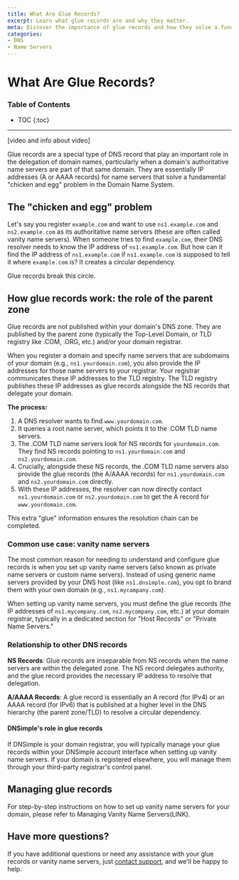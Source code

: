 ```yaml
---
title: What Are Glue Records?
excerpt: Learn what glue records are and why they matter.
meta: Discover the importance of glue records and how they solve a fundamental problem in DNS.
categories:
- DNS
- Name Servers
---
```


# What Are Glue Records?

### Table of Contents

* TOC
{:toc}

---

[video and info about video]

Glue records are a special type of DNS record that play an important role in the delegation of domain names, particularly when a domain's authoritative name servers are part of that same domain. They are essentially IP addresses (A or AAAA records) for name servers that solve a fundamental "chicken and egg" problem in the Domain Name System.

## The "chicken and egg" problem

Let's say you register `example.com` and want to use `ns1.example.com` and `ns2.example.com` as its authoritative name servers (these are often called vanity name servers). When someone tries to find `example.com`, their DNS resolver needs to know the IP address of `ns1.example.com`. But how can it find the IP address of `ns1.example.com` if `ns1.example.com` is supposed to tell it where `example.com` is? It creates a circular dependency.

Glue records break this circle.

## How glue records work: the role of the parent zone

Glue records are not published within your domain's DNS zone. They are published by the parent zone (typically the Top-Level Domain, or TLD registry like .COM, .ORG, etc.) and/or your domain registrar.

When you register a domain and specify name servers that are subdomains of your domain (e.g., `ns1.yourdomain.com`), you also provide the IP addresses for those name servers to your registrar. Your registrar communicates these IP addresses to the TLD registry. The TLD registry publishes these IP addresses as glue records alongside the NS records that delegate your domain.

**The process:**
1. A DNS resolver wants to find `www.yourdomain.com`.
1. It queries a root name server, which points it to the .COM TLD name servers.
1. The .COM TLD name servers look for NS records for `yourdomain.com`. They find NS records pointing to `ns1.yourdomain.com` and `ns2.yourdomain.com`.
1. Crucially, alongside these NS records, the .COM TLD name servers also provide the glue records (the A/AAAA records) for `ns1.yourdomain.com` and `ns2.yourdomain.com` directly.
1. With these IP addresses, the resolver can now directly contact `ns1.yourdomain.com` or `ns2.yourdomain.com` to get the A record for `www.yourdomain.com`.

This extra "glue" information ensures the resolution chain can be completed.

### Common use case: vanity name servers

The most common reason for needing to understand and configure glue records is when you set up vanity name servers (also known as private name servers or custom name servers). Instead of using generic name servers provided by your DNS host (like `ns1.dnsimple.com`), you opt to brand them with your own domain (e.g., `ns1.mycompany.com`).

When setting up vanity name servers, you must define the glue records (the IP addresses of `ns1.mycompany.com`, `ns2.mycompany.com`, etc.) at your domain registrar, typically in a dedicated section for "Host Records" or "Private Name Servers."

### Relationship to other DNS records

**NS Records**: Glue records are inseparable from NS records when the name servers are within the delegated zone. The NS record delegates authority, and the glue record provides the necessary IP address to resolve that delegation.

**A/AAAA Records**: A glue record is essentially an A record (for IPv4) or an AAAA record (for IPv6) that is published at a higher level in the DNS hierarchy (the parent zone/TLD) to resolve a circular dependency.

#### DNSimple's role in glue records

If DNSimple is your domain registrar, you will typically manage your glue records within your DNSimple account interface when setting up vanity name servers. If your domain is registered elsewhere, you will manage them through your third-party registrar's control panel.

## Managing glue records

For step-by-step instructions on how to set up vanity name servers for your domain, please refer to Managing Vanity Name Servers(LINK).

## Have more questions?

If you have additional questions or need any assistance with your glue records or vanity name servers, just [contact support](https://dnsimple.com/feedback), and we'll be happy to help.
